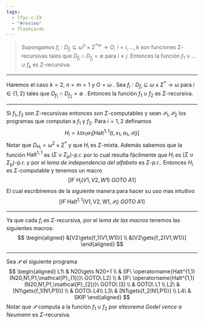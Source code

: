 ```yaml
---
tags:
  - lfyc-c-IX
  - "#review"
  - flashcards
---
```

> Supongamos $f_i:D_{f_i}\subseteq{\omega^n\times\Sigma^{*m}}\to{O}$, $i=i,\dots,k$ son funciones $\Sigma\text{-recursivas}$ tales que $D_{f_i}\cap{D_{f_j}}=\emptyset$ para $i\neq{j}$. Entonces la función $f_1\cup\dots\cup{f_k}$ es $\Sigma\text{-recursiva}$.

- - -
Haremos el caso $k=2$, $n=m=1$ y $O=\omega$ . Sea $f_i:D_{f_i}\subseteq{\omega\times\Sigma^{\ast}}\to{\omega}$ para $i\in\{1,2\}$ tales que $D_{f_1}\cap{D_{f_2}}=\emptyset$ . Entonces la función $f_1\cup{f_2}$ es $\Sigma\text{-recursiva}$.
 - - -
Si $f_1,{f_2}$ son $\Sigma\text{-recursivas}$ entonces son $\Sigma\text{-computables}$ y sean $\mathcal{P}_1,\mathcal{P}_2$ los programas que computan a $f_1$ y ${f_2}$. Para $i=1,2$ definamos
$$
H_i=\lambda{tx_1\alpha_1}[\operatorname{Halt^{1,1}(t,x_1,\alpha_1,\mathcal{P}_{i})}]
$$
Notar que $D_{H_{i}}=\omega^{2}\times\Sigma^{\ast}$ y que $H_{i}$ es $\Sigma$-mixta. Además sabemos que la función $\operatorname{Halt^{1,1}}$ es $(\Sigma\cup\Sigma_{p})$-p.r. por lo cual resulta fácilmente que $H_{i}$ es $(\Sigma\cup\Sigma_{p})$-p.r. y por el *lema de independencia del alfabeto* es $\Sigma$-p.r.. Entonces $H_{i}$ es $\Sigma$-computable y tenemos un macro
$$
[IF\ H_i(V1,V2,W1)\ GOTO\ A1]
$$
El cual escribiremos de la siguiente manera para hacer su uso mas intuitivo
$$
[IF\ \operatorname{Halt^{1,1}(V1,V2,W1,\mathcal{P}_{i})}\ GOTO\ A1]
$$
 - - - 
Ya que cada $f_i$ es $\Sigma$-recursiva, por el *lema de las macros* tenemos las siguientes macros:
$$
\begin{aligned}
&[V2\gets{f_1(V1,W1)}] \\
&[V2\gets{f_2(V1,W1)}]
\end{aligned}
$$
 - - -
Sea $\mathcal{P}$ el siguiente programa
$$
\begin{aligned}
L1\ & N20\gets N20+1 \\
	& [IF\ \operatorname{Halt^{1,1}(N20,N1,P1,\mathcal{P}_{1})}\ GOTO\ L2] \\
	& [IF\ \operatorname{Halt^{1,1}(N20,N1,P1,\mathcal{P}_{2})}\ GOTO\ l3] \\
	& GOTO\ L1 \\
L2\ & [N1\gets{f_1(N1,P1)}] \\
	& GOTO\ L4\\
L3\ & [N1\gets{f_2(N1,P1)}] \\
L4\ & SKIP 
\end{aligned}
$$
Notar que $\mathcal{P}$ computa a la función $f_1\cup{f_2}$ por el*teorema Godel vence a Neumann*  es $\Sigma$-recursiva.